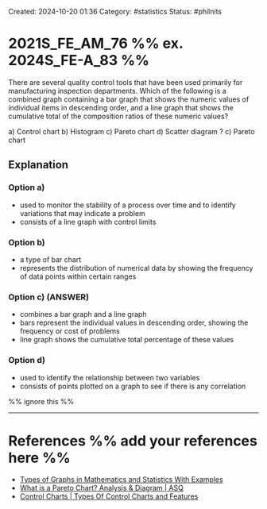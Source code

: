 Created: 2024-10-20 01:36
Category: #statistics
Status: #philnits



# 2021S_FE_AM_76 %% ex. 2024S_FE-A_83 %%

There are several quality control tools that have been used primarily for manufacturing inspection departments. Which of the following is a combined graph containing a bar graph that shows the numeric values of individual items in descending order, and a line graph that shows the cumulative total of the composition ratios of these numeric values?

a) Control chart
b) Histogram
c) Pareto chart
d) Scatter diagram
?
c) Pareto chart

## Explanation

### Option a)
- used to monitor the stability of a process over time and to identify variations that may indicate a problem
- consists of a line graph with control limits

### Option b)
- a type of bar chart
- represents the distribution of numerical data by showing the frequency of data points within certain ranges

### Option c) (ANSWER)
- combines a bar graph and a line graph
- bars represent the individual values in descending order, showing the frequency or cost of problems
- line graph shows the cumulative total percentage of these values

### Option d)
- used to identify the relationship between two variables
- consists of points plotted on a graph to see if there is any correlation




%% ignore this %%
<!--SR:!2024-10-21,1,230-->
---









# References %% add your references here %%
- [Types of Graphs in Mathematics and Statistics With Examples](https://byjus.com/maths/types-of-graphs/)
- [What is a Pareto Chart? Analysis & Diagram | ASQ](https://asq.org/quality-resources/pareto)
- [Control Charts | Types Of Control Charts and Features](https://byjus.com/maths/control-charts/)